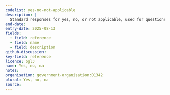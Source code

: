 ```yaml
---
codelist: yes-no-not-applicable
description: |
  Standard responses for yes, no, or not applicable, used for questions where these are the only valid answers.
end-date:
entry-date: 2025-08-13
fields:
  - field: reference
  - field: name
  - field: description
github-discussion:
key-field: reference
licence: ogl3
name: Yes, no, na
notes:
organisation: government-organisation:D1342
plural: Yes, no, na
source: 
---
```

